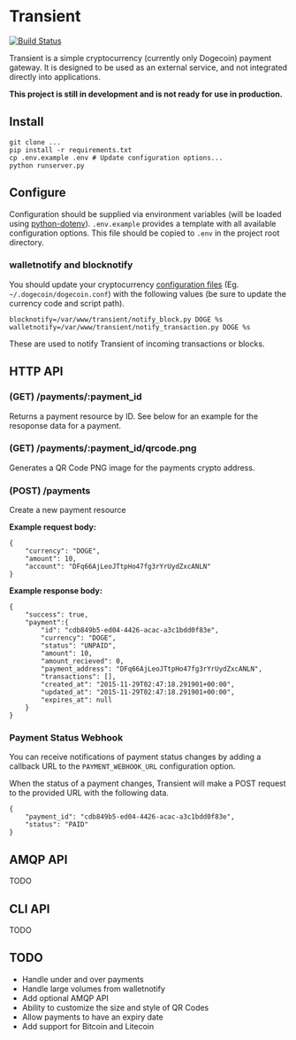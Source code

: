 # Transient

[![Build Status](https://travis-ci.org/smilledge/transient.svg)](https://travis-ci.org/smilledge/transient)

Transient is a simple cryptocurrency (currently only Dogecoin) payment gateway. It is designed to be used as an external service, and not integrated directly into applications.

**This project is still in development and is not ready for use in production.**

## Install

```
git clone ...
pip install -r requirements.txt
cp .env.example .env # Update configuration options...
python runserver.py
```

## Configure

Configuration should be supplied via environment variables (will be loaded using [python-dotenv](https://github.com/theskumar/python-dotenv)). `.env.example` provides a template with all available configuration options. This file should be copied to `.env` in the project root directory.

### walletnotify and blocknotify

You should update your cryptocurrency [configuration files](https://en.bitcoin.it/wiki/Running_Bitcoin#Bitcoin.conf_Configuration_File) (Eg. `~/.dogecoin/dogecoin.conf`) with the following values (be sure to update the currency code and script path).

```
blocknotify=/var/www/transient/notify_block.py DOGE %s
walletnotify=/var/www/transient/notify_transaction.py DOGE %s
```

These are used to notify Transient of incoming transactions or blocks.

## HTTP API

### (GET) /payments/:payment_id

Returns a payment resource by ID. See below for an example for the resoponse data for a payment.

### (GET) /payments/:payment_id/qrcode.png

Generates a QR Code PNG image for the payments crypto address.

### (POST) /payments
Create a new payment resource

**Example request body:**
```
{
    "currency": "DOGE",
    "amount": 10,
    "account": "DFq66AjLeoJTtpHo47fg3rYrUydZxcANLN"
}
```

**Example response body:**
```
{
    "success": true,
    "payment":{
        "id": "cdb849b5-ed04-4426-acac-a3c1bdd0f83e",
        "currency": "DOGE",
        "status": "UNPAID",
        "amount": 10,
        "amount_recieved": 0,
        "payment_address": "DFq66AjLeoJTtpHo47fg3rYrUydZxcANLN",
        "transactions": [],
        "created_at": "2015-11-29T02:47:18.291901+00:00",
        "updated_at": "2015-11-29T02:47:18.291901+00:00",
        "expires_at": null
    }
}
```

### Payment Status Webhook

You can receive notifications of payment status changes by adding a callback URL to the `PAYMENT_WEBHOOK_URL` configuration option.

When the status of a payment changes, Transient will make a POST request to the provided URL with the following data.

```
{
    "payment_id": "cdb849b5-ed04-4426-acac-a3c1bdd0f83e",
    "status": "PAID"
}
```

## AMQP API

TODO

## CLI API

TODO

## TODO
 - Handle under and over payments
 - Handle large volumes from walletnotify
 - Add optional AMQP API
 - Ability to customize the size and style of QR Codes
 - Allow payments to have an expiry date
 - Add support for Bitcoin and Litecoin
